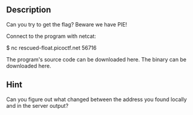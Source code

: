 ## Description
Can you try to get the flag? Beware we have PIE!

Connect to the program with netcat:

$ nc rescued-float.picoctf.net 56716

The program's source code can be downloaded here. The binary can be downloaded here.

## Hint
Can you figure out what changed between the address you found locally and in the server output?

